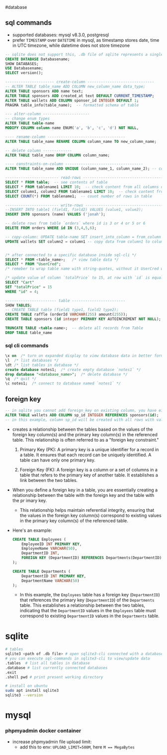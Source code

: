 #database
## sql commands
- supported databases: mysql v8.3.0, postgresql
- prefer `TIMESTAMP` over `DATETIME` in mysql, as timestamp stores date, time in UTC timezone, while datetime does not store timezone

```sql
-- sqlite does not support this, .db file of sqlite represents a single database
CREATE DATABASE Databasename;  
SHOW DATABASES;
USE Databasename;
SELECT version();

---------------------- create-column ------------------------------
-- ALTER TABLE table_name ADD COLUMN new_column_name data_type;
ALTER TABLE sponsors ADD name text;
ALTER TABLE sponsors ADD created_at text DEFAULT CURRENT_TIMESTAMP;
ALTER TABLE wallets ADD COLUMN sponser_id INTEGER DEFAULT 1;
PRAGMA table_info(table_name);  -- formatted schema of table

--- alter-column ---------------------
-- change enum types
ALTER TABLE table-name 
MODIFY COLUMN column-name ENUM('a', 'b', 'c', 'd') NOT NULL,

---- rename-column -----------------------------------
ALTER TABLE table_name RENAME COLUMN column_name TO new_column_name; 

-- delete column -------------
ALTER TABLE table_name DROP COLUMN column_name; 

---- constraints-on-column -----------------------------------
ALTER TABLE table_name ADD UNIQUE (column_name_1, column_name_2); -- combination of two values should be unique

------------------------ read-rows --------------------------------------
SELECT * FROM table;  -- see contents of table
SELECT * FROM tablename1 LIMIT 10;  -- check content from all columns of table (max 10)
SELECT column1, column2 FROM tablename1 LIMIT 10;  -- check content from column1,column2 of table (max 10)
SELECT COUNT(*) FROM tablename1;  -- count number of rows in table

------------------------ write-rows --------------------------------------
--INSERT INTO table1 (field1, field2) VALUES (value1, value2);
INSERT INTO sponsors (name) VALUES ('jonah');

-- delete rows from table `orders` where id is 3 or 4 or 5 or 6
DELETE FROM orders WHERE id IN (3,4,5,6);

-- copy-column: UPDATE table-name SET insert_into_column = from_column
UPDATE wallets SET column2 = column1 -- copy data from column1 to column2 in wallets-table


/* after connected to a specific database inside sql-cli */
SELECT * FROM <table_name>;   /* view table data */
SELECT * FROM "UserCred";
/* remeber to wrap table name with string-quotes, without it UserCred will be parsed as usercred */

/* update value of column `totalPrice` to 15, at row with `id` is equal to 4, in `Cart` table */
SELECT "Cart"
SET "totalPrice" = 15
WHERE "id" = 4;

----------------------- table ------------------------
SHOW TABLES;
-- CREATE TABLE table (field1 type1, field2 type2);
CREATE TABLE raffle (orderId VARCHAR(255) amount(255));
CREATE TABLE sponsors (id integer PRIMARY KEY AUTOINCREMENT NOT NULL);  -- create table with column-id in libsql

TRUNCATE TABLE <table-name>;  -- delete all records from Table
DROP TABLE table_name

```

### sql cli commands
```sql
\x on  /* turn on expanded display to view database data in better format than default */
\l  /* list databases */
\dt /* list tables in database */
create database notes1;  /* create empty database `notes1` */
drop database "<database_name>";  /* delete database */
\q  /* quit */
\c notes1;  /* connect to database named `notes1` */
```


## foreign key

```sql
-- in sqlite you cannot add foreign_key on existing column, you have either i) define it during creation of table or ii) create a new column
ALTER TABLE wallets ADD COLUMN sp_id INTEGER REFERENCES sponsors(id);
-- in this example, column sp_id will be created with all rows with value = NULL
```

- creates a relationship between the tables based on the values of the foreign key column(s) and the primary key column(s) in the referenced table. This relationship is often referred to as a "foreign key constraint."

  1. Primary Key (PK): A primary key is a unique identifier for a record in a table. It ensures that each record can be uniquely identified. A table can have only one primary key.

  2. Foreign Key (FK): A foreign key is a column or a set of columns in a table that refers to the primary key of another table. It establishes a link between the two tables.

- When you define a foreign key in a table, you are essentially creating a relationship between the table with the foreign key and the table with the pr  imary key.

  - This relationship helps maintain referential integrity, ensuring that the values in the foreign key column(s) correspond to existing values in the primary key column(s) of the referenced table.

- Here's an example:

  ```sql
  CREATE TABLE Employees (
      EmployeeID INT PRIMARY KEY,
      EmployeeName VARCHAR(50),
      DepartmentID INT,
      FOREIGN KEY (DepartmentID) REFERENCES Departments(DepartmentID)
  );

  CREATE TABLE Departments (
      DepartmentID INT PRIMARY KEY,
      DepartmentName VARCHAR(50)
  );
  ```

  - In this example, the `Employees` table has a foreign key (`DepartmentID`) that references the primary key (`DepartmentID`) of the `Departments` table. This establishes a relationship between the two tables, indicating that the `DepartmentID` values in the `Employees` table must correspond to existing `DepartmentID` values in the `Departments` table.

# sqlite

```bash
# tables
sqlite3 <path of .db file> # open sqlite3-cli connected with a database in .db file
# you can execute sql-commands in sqlite3-cli to view/update data
.tables  # list all tables in database
.database # list currently connected databases
.exit
.shell pwd # print present working directory

# install on ubuntu
sudo apt install sqlite3
sqlite3 --version
```



# mysql

### phpmyadmin docker container
- increase phpmyadmin file upload limit:
  - add this to env: `UPLOAD_LIMIT=500M`, here `M == MegaBytes`

